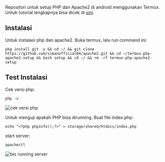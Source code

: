 Repositori untuk setup PHP dan Apache2 di android menggunakan Termux. Untuk tutorial lengkapnya bisa dicek di [sini](https://qadrlabs.com/post/tutorial-instalasi-apache-web-server-dan-php-di-hp-android-menggunakan-termux).

## Instalasi
Untuk instalasi php dan apache2. Buka termux, lalu run command ini:

```
pkg install git -y && cd ~/ && git clone https://github.com/simanofficial04/apache2.git && cd ~/termux-php-apache2-setup && bash setup && cd ~/ && rm -rf termux-php-apache2-setup
```
## Test Instalasi
Cek versi php:
```
php -v
```
![cek versi php](image/check-php-version.png)

Untuk menguji apakah PHP bisa  dirunning. Buat file index.php:
```
echo "<?php phpinfo();?>" > storage/shared/htdocs/index.php
```

start server:
```
apachectl
```

![tes running server](image/tes-run.png)
